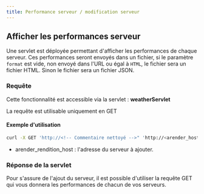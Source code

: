 ```yaml
---
title: Performance serveur / modification serveur
---
```


## Afficher les performances serveur

Une servlet est déployée permettant d'afficher les performances de chaque serveur.
Ces performances seront envoyés dans un fichier, si le paramètre `format` est vide, non envoyé dans l'URL ou égal à `HTML`, le fichier sera un fichier HTML. 
Sinon le fichier sera un fichier JSON. 

### Requête 

Cette fonctionnalité est accessible via la servlet : **weatherServlet**

La requête est utilisable uniquement en GET


#### Exemple d'utilisation

``` bash
curl -X GET 'http://<!-- Commentaire nettoyé -->" 'http://<arender_host>/ARender/arendergwt/weatherServlet'
```
* arender_rendition_host : l'adresse du serveur à ajouter.

### Réponse de la servlet

Pour s'assure de l'ajout du serveur, il est possible d'utiliser la requête GET qui vous donnera les performances de chacun de vos serveurs.
